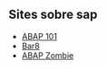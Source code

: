 ## Sites sobre sap

* [ABAP 101](http://abap101.com/)
* [Bar8](https://bar8.com.br/)
* [ABAP Zombie](http://www.abapzombie.com/)
